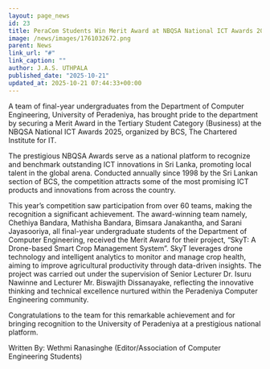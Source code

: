 ```yaml
---
layout: page_news
id: 23
title: PeraCom Students Win Merit Award at NBQSA National ICT Awards 2025
image: /news/images/1761032672.png
parent: News
link_url: "#"
link_caption: ""
author: J.A.S. UTHPALA
published_date: "2025-10-21"
updated_at: 2025-10-21 07:44:33+00:00
---
```


<!-- Automated Update by GitHub Actions -->

<p dir="ltr">A team of final-year undergraduates from the Department of Computer Engineering, University of Peradeniya, has brought pride to the department by securing a Merit Award in the Tertiary Student Category (Business) at the NBQSA National ICT Awards 2025, organized by BCS, The Chartered Institute for IT.</p>
<p dir="ltr">The prestigious NBQSA Awards serve as a national platform to recognize and benchmark outstanding ICT innovations in Sri Lanka, promoting local talent in the global arena. Conducted annually since 1998 by the Sri Lankan section of BCS, the competition attracts some of the most promising ICT products and innovations from across the country.</p>
<p dir="ltr">This year&rsquo;s competition saw participation from over 60 teams, making the recognition a significant achievement. The award-winning team namely, Chethiya Bandara, Mathisha Bandara, Bimsara Janakantha, and Sarani Jayasooriya, all final-year undergraduate students of the Department of Computer Engineering, received the Merit Award for their project, &ldquo;SkyT: A Drone-based Smart Crop Management System&rdquo;. SkyT leverages drone technology and intelligent analytics to monitor and manage crop health, aiming to improve agricultural productivity through data-driven insights. The project was carried out under the supervision of Senior Lecturer Dr. Isuru Nawinne and Lecturer Mr. Biswajith Dissanayake, reflecting the innovative thinking and technical excellence nurtured within the Peradeniya Computer Engineering community.</p>
<p dir="ltr">Congratulations to the team for this remarkable achievement and for bringing recognition to the University of Peradeniya at a prestigious national platform.</p>
<p dir="ltr">Written By: Wethmi Ranasinghe (Editor/Association of Computer Engineering Students)</p>
<p>&nbsp;</p>
